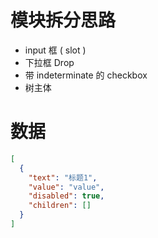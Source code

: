 # 模块拆分思路

* input 框 ( slot )
* 下拉框 Drop
* 带 indeterminate 的 checkbox
* 树主体

# 数据

```json
[
  {
    "text": "标题1",
    "value": "value",
    "disabled": true,
    "children": []
  }
]
```
